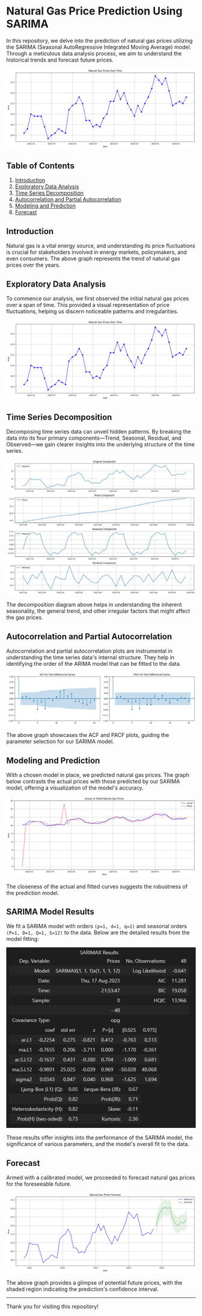 # Natural Gas Price Prediction Using SARIMA

In this repository, we delve into the prediction of natural gas prices utilizing the SARIMA (Seasonal AutoRegressive Integrated Moving Average) model. Through a meticulous data analysis process, we aim to understand the historical trends and forecast future prices.

![Initial Natural Gas Prices Over Time](./initial_gas_prices_over_time.png)

## Table of Contents

1. [Introduction](#introduction)
2. [Exploratory Data Analysis](#exploratory-data-analysis)
3. [Time Series Decomposition](#time-series-decomposition)
4. [Autocorrelation and Partial Autocorrelation](#autocorrelation-and-partial-autocorrelation)
5. [Modeling and Prediction](#modeling-and-prediction)
6. [Forecast](#forecast)

## Introduction

Natural gas is a vital energy source, and understanding its price fluctuations is crucial for stakeholders involved in energy markets, policymakers, and even consumers. The above graph represents the trend of natural gas prices over the years.

## Exploratory Data Analysis

To commence our analysis, we first observed the initial natural gas prices over a span of time. This provided a visual representation of price fluctuations, helping us discern noticeable patterns and irregularities.

![Initial Natural Gas Prices Over Time](./initial_gas_prices_over_time.png)

## Time Series Decomposition

Decomposing time series data can unveil hidden patterns. By breaking the data into its four primary components—Trend, Seasonal, Residual, and Observed—we gain clearer insights into the underlying structure of the time series.

![Time Series Decomposition](./time_series_decomposition.png)

The decomposition diagram above helps in understanding the inherent seasonality, the general trend, and other irregular factors that might affect the gas prices.

## Autocorrelation and Partial Autocorrelation

Autocorrelation and partial autocorrelation plots are instrumental in understanding the time series data's internal structure. They help in identifying the order of the ARIMA model that can be fitted to the data.

![ACF and PACF Plot](./acf_pacf_plot.png)

The above graph showcases the ACF and PACF plots, guiding the parameter selection for our SARIMA model.

## Modeling and Prediction

With a chosen model in place, we predicted natural gas prices. The graph below contrasts the actual prices with those predicted by our SARIMA model, offering a visualization of the model's accuracy.

![Actual vs Fitted Natural Gas Prices](./actual_vs_fitted_prices.png)

The closeness of the actual and fitted curves suggests the robustness of the prediction model.

## SARIMA Model Results

We fit a SARIMA model with orders `(p=1, d=1, q=1)` and seasonal orders `(P=1, D=1, Q=1, S=12)` to the data. Below are the detailed results from the model fitting:

![SARIMA Model Results](./SARIMAX_results.png)


These results offer insights into the performance of the SARIMA model, the significance of various parameters, and the model's overall fit to the data.


## Forecast

Armed with a calibrated model, we proceeded to forecast natural gas prices for the foreseeable future.

![Natural Gas Prices Forecast](./gas_prices_forecast.png)

The above graph provides a glimpse of potential future prices, with the shaded region indicating the prediction's confidence interval.

---

Thank you for visiting this repository! 
